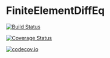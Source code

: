 # FiniteElementDiffEq

[![Build Status](https://travis-ci.org/ChrisRackauckas/FiniteElementDiffEq.jl.svg?branch=master)](https://travis-ci.org/ChrisRackauckas/FiniteElementDiffEq.jl)

[![Coverage Status](https://coveralls.io/repos/ChrisRackauckas/FiniteElementDiffEq.jl/badge.svg?branch=master&service=github)](https://coveralls.io/github/ChrisRackauckas/FiniteElementDiffEq.jl?branch=master)

[![codecov.io](http://codecov.io/github/ChrisRackauckas/FiniteElementDiffEq.jl/coverage.svg?branch=master)](http://codecov.io/github/ChrisRackauckas/FiniteElementDiffEq.jl?branch=master)
